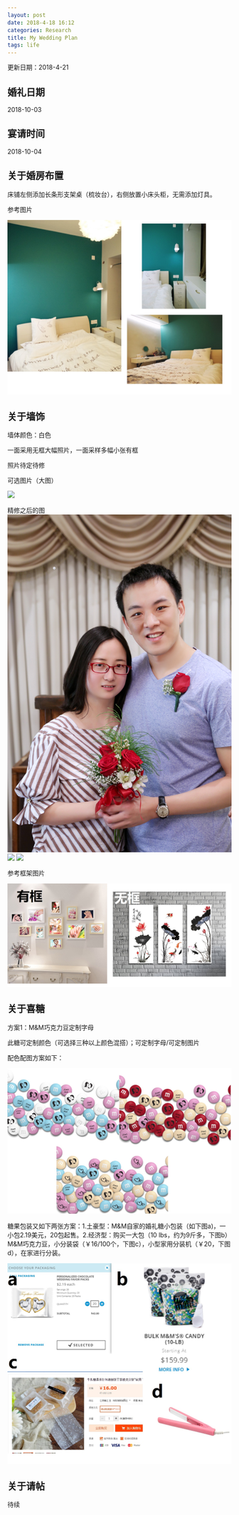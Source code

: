 ```yaml
---
layout: post
date: 2018-4-18 16:12
categories: Research
title: My Wedding Plan
tags: life
---
```

更新日期：2018-4-21

## 婚礼日期

2018-10-03

## 宴请时间

2018-10-04

## 关于婚房布置

床铺左侧添加长条形支架桌（梳妆台），右侧放置小床头柜，无需添加灯具。

参考图片

![](\image\MyWedding\01.jpg)

## 关于墙饰

墙体颜色：白色

一面采用无框大幅照片，一面采样多幅小张有框

照片待定待修

可选图片（大图）

![](\image\MyWedding\08_1.jpg)

精修之后的图
![](\image\MyWedding\08_recompress.jpg)
![](\image\MyWedding\09_recompress.jpg)
![](\image\MyWedding\10_recompress.jpg)

参考框架图片

![](\image\MyWedding\05.jpg)

## 关于喜糖

方案1：M&M巧克力豆定制字母

此糖可定制颜色（可选择三种以上颜色混搭）；可定制字母/可定制图片

配色配图方案如下：

![](\image\MyWedding\07.jpg)

糖果包装又如下两张方案：1.土豪型：M&M自家的婚礼糖小包装（如下图a)，一小包2.19美元，20包起售。2.经济型：购买一大包（10 lbs，约为9斤多，下图b）M&M巧克力豆，小分装袋（￥16/100个，下图c），小型家用分装机（￥20，下图d），在家进行分装。

![](\image\MyWedding\Candy04.jpg)

## 关于请帖

待续
